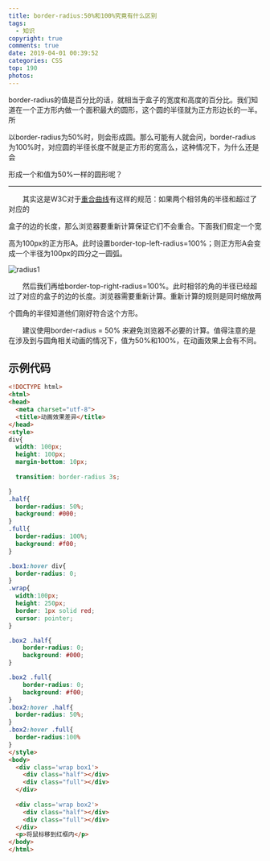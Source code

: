 ```yaml
---
title: border-radius:50%和100%究竟有什么区别
tags:
  - 知识
copyright: true
comments: true
date: 2019-04-01 00:39:52
categories: CSS
top: 190
photos:
---
```



border-radius的值是百分比的话，就相当于盒子的宽度和高度的百分比。我们知道在一个正方形内做一个面积最大的圆形，这个圆的半径就为正方形边长的一半。所

以border-radius为50%时，则会形成圆。那么可能有人就会问，border-radius为100%时，对应圆的半径长度不就是正方形的宽高么，这种情况下，为什么还是会

形成一个和值为50%一样的圆形呢？

---
<!--more-->

　　其实这是W3C对于[重合曲线](https://www.w3.org/TR/css-backgrounds-3/#corner-overlap)有这样的规范：如果两个相邻角的半径和超过了对应的

盒子的边的长度，那么浏览器要重新计算保证它们不会重合。下面我们假定一个宽

高为100px的正方形A。此时设置border-top-left-radius=100%；则正方形A会变成一个半径为100px的四分之一圆弧。 

![radius1](http://cdn.mydearest.cn/blog/images/radius1.png)

　　然后我们再给border-top-right-radius=100%。此时相邻的角的半径已经超过了对应的盒子的边的长度。浏览器需要重新计算。重新计算的规则是同时缩放两

个圆角的半径知道他们刚好符合这个方形。


　　建议使用border-radius = 50% 来避免浏览器不必要的计算。值得注意的是在涉及到与圆角相关动画的情况下，值为50%和100%，在动画效果上会有不同。

## 示例代码
```html
<!DOCTYPE html>
<html>
<head>
  <meta charset="utf-8">
  <title>动画效果差异</title>
</head>
<style>
div{
  width: 100px;
  height: 100px;
  margin-bottom: 10px;
  
  transition: border-radius 3s;

}
.half{
  border-radius: 50%;
  background: #000;
}
.full{
  border-radius: 100%;
  background: #f00;
}

.box1:hover div{
  border-radius: 0;
}
.wrap{
  width:100px;
  height: 250px;
  border: 1px solid red;
  cursor: pointer;
}

.box2 .half{
    border-radius: 0;
    background: #000;
}

.box2 .full{
    border-radius: 0;
    background: #f00;
}
.box2:hover .half{
  border-radius: 50%;
}
.box2:hover .full{
  border-radius:100%
}
</style>
<body>
  <div class='wrap box1'>
    <div class="half"></div>
    <div class="full"></div>
  </div>
  
  <div class='wrap box2'>
    <div class="half"></div>
    <div class="full"></div>
  </div>
  <p>将鼠标移到红框内</p>
</body>
</html>
```